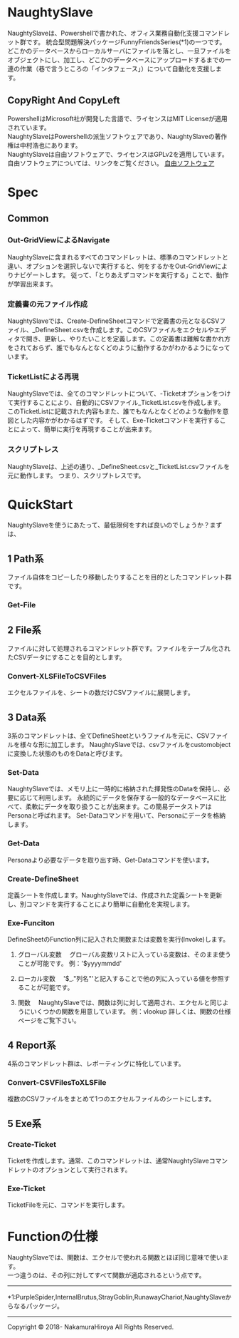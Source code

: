 # NaughtySlave
NaughtySlaveは、Powershellで書かれた、オフィス業務自動化支援コマンドレット群です。
統合型問題解決パッケージFunnyFriendsSeries(*1)の一つです。
どこかのデータベースからローカルサーバにファイルを落とし、一旦ファイルをオブジェクトにし、加工し、どこかのデータベースにアップロードするまでの一連の作業（巷で言うところの「インタフェース」）について自動化を支援します。

## CopyRight And CopyLeft
PowershellはMicrosoft社が開発した言語で、ライセンスはMIT Licenseが適用されています。  
NaughtySlaveはPowershellの派生ソフトウェアであり、NaughtySlaveの著作権は中村浩也にあります。  
NaughtySlaveは自由ソフトウェアで、ライセンスはGPLv2を適用しています。自由ソフトウェアについては、リンクをご覧ください。
[自由ソフトウェア](https://www.gnu.org/philosophy/free-sw.ja.html "GNU") 

# Spec
## Common
### Out-GridViewによるNavigate
NaughtySlaveに含まれるすべてのコマンドレットは、標準のコマンドレットと違い、オプションを選択しないで実行すると、何をするかをOut-GridViewによりナビゲートします。
従って、「とりあえずコマンドを実行する」ことで、動作が学習出来ます。

### 定義書の元ファイル作成
NaughtySlaveでは、Create-DefineSheetコマンドで定義書の元となるCSVファイル、_DefineSheet.csvを作成します。このCSVファイルをエクセルやエディタで開き、更新し、やりたいことを定義します。この定義書は難解な書かれ方をされておらず、誰でもなんとなくどのように動作するかがわかるようになっています。

### TicketListによる再現
NaughtySlaveでは、全てのコマンドレットについて、-Ticketオプションをつけて実行することにより、自動的にCSVファイル_TicketList.csvを作成します。  
このTicketListに記載された内容もまた、誰でもなんとなくどのような動作を意図とした内容かがわかるはずです。
そして、Exe-Ticketコマンドを実行することによって、簡単に実行を再現することが出来ます。

### スクリプトレス
NaughtySlaveは、上述の通り、_DefineSheet.csvと_TicketList.csvファイルを元に動作します。
つまり、スクリプトレスです。

# QuickStart
NaughtySlaveを使うにあたって、最低限何をすれば良いのでしょうか？まずは、

## 1 Path系
ファイル自体をコピーしたり移動したりすることを目的としたコマンドレット群です。
### Get-File

## 2 File系 
ファイルに対して処理されるコマンドレット群です。ファイルをテーブル化されたCSVデータにすることを目的とします。

### Convert-XLSFileToCSVFiles
エクセルファイルを、シートの数だけCSVファイルに展開します。

## 3 Data系
3系のコマンドレットは、全てDefineSheetというファイルを元に、CSVファイルを様々な形に加工します。
NaughtySlaveでは、csvファイルをcustomobjectに変換した状態のものをDataと呼びます。

### Set-Data
NaughtySlaveでは、メモリ上に一時的に格納された揮発性のDataを保持し、必要に応じて利用します。
永続的にデータを保存する一般的なデータベースに比べて、柔軟にデータを取り扱うことが出来ます。この簡易データストアはPersonaと呼ばれます。
Set-Dataコマンドを用いて、Personaにデータを格納します。

### Get-Data
Personaより必要なデータを取り出す時、Get-Dataコマンドを使います。

### Create-DefineSheet
定義シートを作成します。NaughtySlaveでは、作成された定義シートを更新し、別コマンドを実行することにより簡単に自動化を実現します。

### Exe-Funciton
DefineSheetのFunction列に記入された関数または変数を実行(Invoke)します。

1. グローバル変数
　グローバル変数リストに入っている変数は、そのまま使うことが可能です。
 例：'$yyyymmdd'

2. ローカル変数
　'$_."列名"'と記入することで他の列に入っている値を参照することが可能です。
 
3. 関数
　NaughtySlaveでは、関数は列に対して適用され、エクセルと同じようにいくつかの関数を用意しています。
 例：vlookup
 詳しくは、関数の仕様ページをご覧下さい。

## 4 Report系
4系のコマンドレット群は、レポーティングに特化しています。

### Convert-CSVFilesToXLSFile
複数のCSVファイルをまとめて1つのエクセルファイルのシートにします。

## 5 Exe系
### Create-Ticket
Ticketを作成します。通常、このコマンドレットは、通常NaughtySlaveコマンドレットのオプションとして実行されます。

### Exe-Ticket
TicketFileを元に、コマンドを実行します。

# Functionの仕様
NaughtySlaveでは、関数は、エクセルで使われる関数とほぼ同じ意味で使います。  
一つ違うのは、その列に対してすべて関数が適応されるという点です。

---
*1:PurpleSpider,InternalBrutus,StrayGoblin,RunawayChariot,NaughtySlaveからなるパッケージ。

---

Copyright © 2018- NakamuraHiroya All Rights Reserved.
